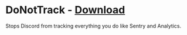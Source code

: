 # DoNotTrack - [Download](https://raw.githubusercontent.com/cutesylord/DoNotTrack/main/DoNotTrack.plugin.js)

Stops Discord from tracking everything you do like Sentry and Analytics.
